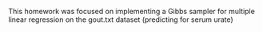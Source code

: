 This homework was focused on implementing a Gibbs sampler for multiple linear regression on the gout.txt dataset (predicting for serum urate)